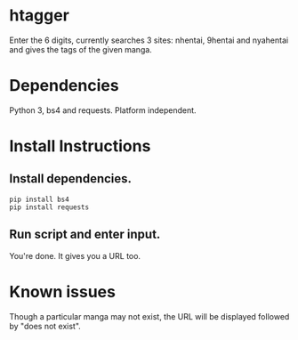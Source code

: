 # htagger
Enter the 6 digits, currently searches 3 sites: nhentai, 9hentai and nyahentai and gives the tags of the given manga.

# Dependencies

Python 3, bs4 and requests. Platform independent.

# Install Instructions

## Install dependencies.
```
pip install bs4
pip install requests
```
## Run script and enter input.

You're done. It gives you a URL too.

# Known issues
Though a particular manga may not exist, the URL will be displayed followed by "does not exist".
